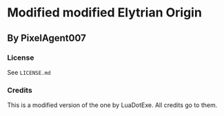 # Modified modified Elytrian Origin
## By PixelAgent007

### License
See `LICENSE.md`

### Credits
This is a modified version of the one by LuaDotExe. All credits go to them.

